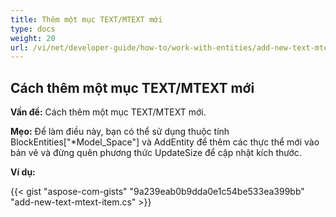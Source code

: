```yaml
---
title: Thêm một mục TEXT/MTEXT mới
type: docs
weight: 20
url: /vi/net/developer-guide/how-to/work-with-entities/add-new-text-mtext-item/
---
```



## **Cách thêm một mục TEXT/MTEXT mới**

**Vấn đề:** Cách thêm một mục TEXT/MTEXT mới.

**Mẹo:** Để làm điều này, bạn có thể sử dụng thuộc tính BlockEntities["*Model_Space"] và AddEntity để thêm các thực thể mới vào bản vẽ và đừng quên phương thức UpdateSize để cập nhật kích thước.

**Ví dụ:**

{{< gist "aspose-com-gists" "9a239eab0b9dda0e1c54be533ea399bb" "add-new-text-mtext-item.cs" >}}
